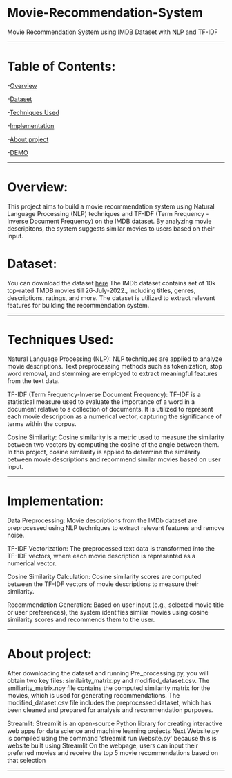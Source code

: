 # Movie-Recommendation-System
Movie Recommendation System using IMDB Dataset with NLP and TF-IDF
* * *
# Table of Contents:
-[Overview](#Overview)

-[Dataset](#Dataset)

-[Techniques Used](#Techniiques-Used)

-[Implementation](#Implementation)

-[About project](#About-project)

-[DEMO](#DEMO)
* * *
# Overview:
This project aims to build a movie recommendation system using Natural Language Processing (NLP) techniques and TF-IDF (Term Frequency -Inverse Document Frequency) on the IMDB dataset. By analyzing movie descripitons, the system suggests similar movies to users based on their input.



# Dataset:
You can download the dataset [here](https://www.kaggle.com/datasets/ahsanaseer/top-rated-tmdb-movies-10k?fbclid=IwAR2MpWrWpcw2QNCv_FZg2l0sjBh9xAvhrqtnZBO9K-QS6PHI1aHkdB6qLa0)
The IMDb dataset contains set of 10k top-rated TMDB movies till 26-July-2022., including titles, genres, descriptions, ratings, and more. The dataset is utilized to extract relevant features for building the recommendation system. 

* * *

# Techniques Used:

Natural Language Processing (NLP): NLP techniques are applied to analyze movie descriptions. Text preprocessing methods such as tokenization, stop word removal, and stemming are employed to extract meaningful features from the text data.

TF-IDF (Term Frequency-Inverse Document Frequency): TF-IDF is a statistical measure used to evaluate the importance of a word in a document relative to a collection of documents. It is utilized to represent each movie description as a numerical vector, capturing the significance of terms within the corpus.




Cosine Similarity: Cosine similarity is a metric used to measure the similarity between two vectors by computing the cosine of the angle between them. In this project, cosine similarity is applied to determine the similarity between movie descriptions and recommend similar movies based on user input.



* * *
# Implementation:

Data Preprocessing: Movie descriptions from the IMDb dataset are preprocessed using NLP techniques to extract relevant features and remove noise.

TF-IDF Vectorization: The preprocessed text data is transformed into the TF-IDF vectors, where each movie description is represented as a numerical vector.

Cosine Similarity Calculation: Cosine similarity scores are computed between the TF-IDF vectors of movie descriptions to measure their similarity.

Recommendation Generation: Based on user input (e.g., selected movie title or user preferences), the system identifies similar movies using cosine similarity scores and recommends them to the user.

* * *
# About project:

After downloading the dataset and running Pre_processing.py, you will obtain two key files: similairty_matrix.py and modified_dataset.csv. The smiliarity_matrix.npy file contains the computed similarity matrix for the movies, which is used for generating recommendations. The modified_dataset.csv file includes the preprocessed dataset, which has been cleaned and prepared for analysis and recommendation purposes.

Streamlit: Streamlit is an open-source Python library for creating interactive web apps for data science and machine learning projects
Next Website.py is compiled using the command 'streamlit run Website.py' because this is website built using Streamlit
On the webpage, users can input their preferred movies and receive the top 5 movie recommendations based on that selection

* *  *
